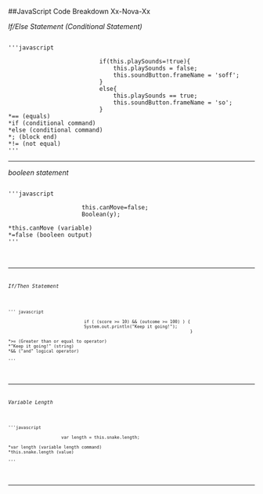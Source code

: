 ##JavaScript Code Breakdown Xx-Nova-Xx

*If/Else Statement (Conditional Statement)*
<pre><code>
'''javascript

                          if(this.playSounds=!true){
                              this.playSounds = false;
                              this.soundButton.frameName = 'soff';
                          }
                          else{
                              this.playSounds == true;
                              this.soundButton.frameName = 'so';
                          }
*== (equals)
*if (conditional command)
*else (conditional command)
*; (block end)
*!= (not equal)
'''
</pre></code>

___

*booleen statement*

<pre><code>
'''javascript

                     this.canMove=false;
                     Boolean(y);
                     
*this.canMove (variable)
*=false (booleen output)
'''
</pre><code>
___

*If/Then Statement*

<pre><code>
''' javascript
                              
                              if ( (score >= 10) && (outcome >= 100) ) {
                              System.out.println("Keep it going!");
                                                                        }
                                                                        
*>= (Greater than or equal to operator)
*"Keep it going!" (string)
*&& ("and" logical operator)
                                                                       
'''
</pre></code>

___

*Variable Length*
<pre><code>
'''javascript

                     var length = this.snake.length;
                     
*var length (variable length command)
*this.snake.length (value)

'''
</pre></code>
___
                     

